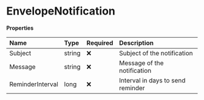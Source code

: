 # EnvelopeNotification

**Properties**

| Name             | Type   | Required | Description                       |
| :--------------- | :----- | :------- | :-------------------------------- |
| Subject          | string | ❌       | Subject of the notification       |
| Message          | string | ❌       | Message of the notification       |
| ReminderInterval | long   | ❌       | Interval in days to send reminder |
